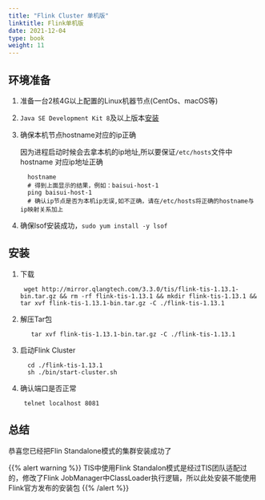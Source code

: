 ```yaml
---
title: "Flink Cluster 单机版"
linktitle: Flink单机版
date: 2021-12-04
type: book
weight: 11
---
```


## 环境准备

1. 准备一台2核4G以上配置的Linux机器节点(CentOs、macOS等)
2. `Java SE Development Kit 8`及以上版本[安装](https://www.oracle.com/java/technologies/javase/javase-jdk8-downloads.html)
3. 确保本机节点hostname对应的ip正确
   
   因为进程启动时候会去拿本机的ip地址,所以要保证`/etc/hosts`文件中hostname 对应ip地址正确
   ```shell script
     hostname
     # 得到上面显示的结果，例如：baisui-host-1
     ping baisui-host-1
     # 确认ip节点是否为本机ip无误,如不正确，请在/etc/hosts将正确的hostname与ip映射关系加上
   ```
4. 确保lsof安装成功，`sudo yum install -y lsof`

## 安装

1. 下载
   
    ```shell script
     wget http://mirror.qlangtech.com/3.3.0/tis/flink-tis-1.13.1-bin.tar.gz && rm -rf flink-tis-1.13.1 && mkdir flink-tis-1.13.1 && tar xvf flink-tis-1.13.1-bin.tar.gz -C ./flink-tis-1.13.1
    ```
2. 解压Tar包

     ```shell script
        tar xvf flink-tis-1.13.1-bin.tar.gz -C ./flink-tis-1.13.1
     ```

3. 启动Flink Cluster

      ```shell script
        cd ./flink-tis-1.13.1
        sh ./bin/start-cluster.sh
      ```

4. 确认端口是否正常

   ```shell script
    telnet localhost 8081
   ```
   
## 总结
  恭喜您已经把Flin Standalone模式的集群安装成功了
 
 {{% alert warning %}}
  TIS中使用Flink Standalon模式是经过TIS团队适配过的，修改了Flink JobManager中ClassLoader执行逻辑，所以此处安装不能使用Flink官方发布的安装包
 {{% /alert %}}   


